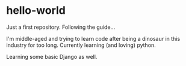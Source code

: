 # hello-world
Just a first repository. Following the guide...

I'm middle-aged and trying to learn code after being a dinosaur in this industry for too long. Currently learning (and loving) python. 

Learning some basic Django as well. 
